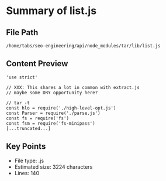 # Summary of list.js
  
## File Path
`/home/tabs/seo-engineering/api/node_modules/tar/lib/list.js`

## Content Preview
```
'use strict'

// XXX: This shares a lot in common with extract.js
// maybe some DRY opportunity here?

// tar -t
const hlo = require('./high-level-opt.js')
const Parser = require('./parse.js')
const fs = require('fs')
const fsm = require('fs-minipass')
[...truncated...]
```

## Key Points
- File type: .js
- Estimated size: 3224 characters
- Lines: 140

